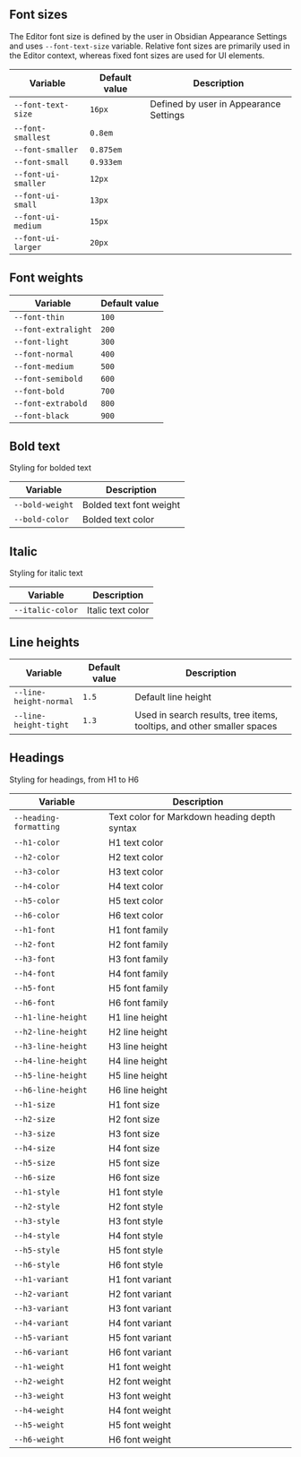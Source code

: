 ## Font sizes

The Editor font size is defined by the user in Obsidian Appearance Settings and uses `--font-text-size` variable. Relative font sizes are primarily used in the Editor context, whereas fixed font sizes are used for UI elements.

| Variable            | Default value | Description |
| ------------------- | ------------- | ----------- |
| `--font-text-size`  | `16px`          | Defined by user in Appearance Settings            |
| `--font-smallest`   | `0.8em`       |             |
| `--font-smaller`    | `0.875em`     |             |
| `--font-small`      | `0.933em`     |             |
| `--font-ui-smaller` | `12px`        |             |
| `--font-ui-small`   | `13px`        |             |
| `--font-ui-medium`  | `15px`        |             |
| `--font-ui-larger`  | `20px`        |             |

## Font weights

| Variable            | Default value |
| ------------------- | ------------- |
| `--font-thin`       | `100`           |
| `--font-extralight` | `200`           |
| `--font-light`      | `300`           |
| `--font-normal`     | `400`           |
| `--font-medium`     | `500`           |
| `--font-semibold`   | `600`           |
| `--font-bold`       | `700`           |
| `--font-extrabold`  | `800`           |
| `--font-black`      | `900`              |

## Bold text

Styling for bolded text

| Variable        | Description             |
| --------------- | ----------------------- |
| `--bold-weight` | Bolded text font weight |
| `--bold-color`  | Bolded text color       | 

## Italic

Styling for italic text

| Variable         | Description       |
| ---------------- | ----------------- |
| `--italic-color` | Italic text color | 

## Line heights

| Variable               | Default value | Description                                                            |
| ---------------------- | ------------- | ---------------------------------------------------------------------- |
| `--line-height-normal` | `1.5`         | Default line height                                                    | 
| `--line-height-tight`  | `1.3`         | Used in search results, tree items, tooltips, and other smaller spaces |

## Headings

Styling for headings, from H1 to H6

| Variable               | Description                                  |
| ---------------------- | -------------------------------------------- |
| `--heading-formatting` | Text color for Markdown heading depth syntax |
| `--h1-color`           | H1 text color                                |
| `--h2-color`           | H2 text color                                |
| `--h3-color`           | H3 text color                                |
| `--h4-color`           | H4 text color                                |
| `--h5-color`           | H5 text color                                |
| `--h6-color`           | H6 text color                                |
| `--h1-font`            | H1 font family                               |
| `--h2-font`            | H2 font family                               |
| `--h3-font`            | H3 font family                               |
| `--h4-font`            | H4 font family                               |
| `--h5-font`            | H5 font family                               |
| `--h6-font`            | H6 font family                               |
| `--h1-line-height`     | H1 line height                               |
| `--h2-line-height`     | H2 line height                               |
| `--h3-line-height`     | H3 line height                               |
| `--h4-line-height`     | H4 line height                               |
| `--h5-line-height`     | H5 line height                               |
| `--h6-line-height`     | H6 line height                               |
| `--h1-size`            | H1 font size                                 |
| `--h2-size`            | H2 font size                                 |
| `--h3-size`            | H3 font size                                 |
| `--h4-size`            | H4 font size                                 |
| `--h5-size`            | H5 font size                                 |
| `--h6-size`            | H6 font size                                 |
| `--h1-style`           | H1 font style                                |
| `--h2-style`           | H2 font style                                |
| `--h3-style`           | H3 font style                                |
| `--h4-style`           | H4 font style                                |
| `--h5-style`           | H5 font style                                |
| `--h6-style`           | H6 font style                                |
| `--h1-variant`         | H1 font variant                              |
| `--h2-variant`         | H2 font variant                              |
| `--h3-variant`         | H3 font variant                              |
| `--h4-variant`         | H4 font variant                              |
| `--h5-variant`         | H5 font variant                              |
| `--h6-variant`         | H6 font variant                              |
| `--h1-weight`          | H1 font weight                               |
| `--h2-weight`          | H2 font weight                               |
| `--h3-weight`          | H3 font weight                               |
| `--h4-weight`          | H4 font weight                               |
| `--h5-weight`          | H5 font weight                               |
| `--h6-weight`          | H6 font weight                               | 
